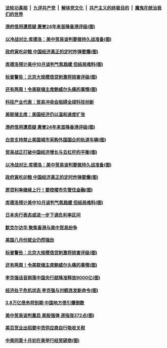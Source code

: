 ####  [法轮功真相](../../../../basic/blob/master/README.md?t=09071600) &nbsp;|&nbsp; [九评共产党](../../../../9ping.md/blob/master/README.md?t=09071600) &nbsp;|&nbsp; [解体党文化](../../../../jtdwh.md/blob/master/README.md?t=09071600)  &nbsp;|&nbsp; [共产主义的终极目的](../../../../gczydzjmd.md/blob/master/README.md?t=09071600) &nbsp;|&nbsp; [魔鬼在统治我们的世界](../../../../mgztzwmdsj.md/blob/master/README.md?t=09071600) 

#### [港府信用遭质疑 惠誉24年来首降香港评级(图)](../pages/p5/906522.md?t=09071600) 

#### [以冷战对比 库德洛：美中贸易谈判要做持久战准备(图)](../pages/p5/906490.md?t=09071600) 

#### [政府寅吃卯粮 中国经济真正的定时炸弹要爆(图)](../pages/p5/906463.md?t=09071600) 

#### [库德洛预计美中10月谈判气氛趋缓 但结局难料(图)](../pages/p5/906475.md?t=09071600) 

#### [标普警告：北京大规模信贷刺激将损害评级(图)](../pages/p5/906347.md?t=09071600) 

#### [还有两周！令美联储主席鲍威尔头痛的事情(图)](../pages/p5/906374.md?t=09071600) 

#### [科技产业代表：贸易冲突会阻碍全球科技创新](../pages/p5/906560.md?t=09071600) 

#### [美联储主席：美国经济仍以温和速度扩张](../pages/p5/906559.md?t=09071600) 

#### [港府信用遭质疑 惠誉24年来首降香港评级(图)](../pages/p5/906522.md?t=09071600) 

#### [白宫支持禁止美国城市采购外国国企的轨道车辆(图)](../pages/p5/906499.md?t=09071600) 

#### [贸易战正打破中国经济增长与去杠杆的平衡(图)](../pages/p5/906498.md?t=09071600) 

#### [以冷战对比 库德洛：美中贸易谈判要做持久战准备(图)](../pages/p5/906490.md?t=09071600) 

#### [政府寅吃卯粮 中国经济真正的定时炸弹要爆(图)](../pages/p5/906463.md?t=09071600) 

#### [房贷利率继续上行！要控楼市先管住金融(图)](../pages/p5/906462.md?t=09071600) 

#### [库德洛预计美中10月谈判气氛趋缓 但结局难料(图)](../pages/p5/906475.md?t=09071600) 

#### [日本央行表态或进一步下调负利率区间](../pages/p5/906464.md?t=09071600) 

#### [默克尔访华 聚焦香港与美中贸易纷争](../pages/p5/906433.md?t=09071600) 

#### [美国八月份就业仍然强劲](../pages/p5/906432.md?t=09071600) 

#### [标普警告：北京大规模信贷刺激将损害评级(图)](../pages/p5/906347.md?t=09071600) 

#### [还有两周！令美联储主席鲍威尔头痛的事情(图)](../pages/p5/906374.md?t=09071600) 

#### [李克强话音刚落中国央行就降准释放9000亿(图)](../pages/p5/906428.md?t=09071600) 

#### [经济处于危机状态 李克强与刘鹤连发新命令(图)](../pages/p5/906309.md?t=09071600) 

#### [3.8万亿债务将到期 中国地方债引爆倒数](../pages/p5/906364.md?t=09071600) 

#### [美中贸易谈判重启 美股强弹 道指涨372点(图)](../pages/p5/906363.md?t=09071600) 

#### [美百货业出招要中货供应商自行吸收关税](../pages/p5/906362.md?t=09071600) 

#### [中美同意十月初在美举行经贸磋商(图)](../pages/p5/906357.md?t=09071600) 

